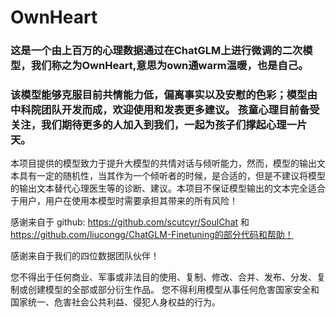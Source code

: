 # OwnHeart

### 这是一个由上百万的心理数据通过在ChatGLM上进行微调的二次模型，我们称之为OwnHeart,意思为own通warm温暖，也是自己。 

### 该模型能够克服目前共情能力低，偏离事实以及安慰的色彩；模型由中科院团队开发而成，欢迎使用和发表更多建议。 孩童心理目前备受关注，我们期待更多的人加入到我们，一起为孩子们撑起心理一片天。

本项目提供的模型致力于提升大模型的共情对话与倾听能力，然而，模型的输出文本具有一定的随机性，当其作为一个倾听者的时候，是合适的，但是不建议将模型的输出文本替代心理医生等的诊断、建议。本项目不保证模型输出的文本完全适合于用户，用户在使用本模型时需要承担其带来的所有风险！

感谢来自于
github: https://github.com/scutcyr/SoulChat 
和
https://github.com/liucongg/ChatGLM-Finetuning的部分代码和帮助！

感谢来自于我们的四位数据团队伙伴！

您不得出于任何商业、军事或非法目的使用、复制、修改、合并、发布、分发、复制或创建模型的全部或部分衍生作品。
您不得利用模型从事任何危害国家安全和国家统一、危害社会公共利益、侵犯人身权益的行为。
